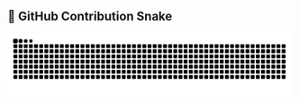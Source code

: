 ## 🐍 GitHub Contribution Snake

<picture>
  <source media="(prefers-color-scheme: dark)" srcset="https://raw.githubusercontent.com/duawowns/duawowns/output/github-contribution-grid-snake-dark.svg" />
  <source media="(prefers-color-scheme: light)" srcset="https://raw.githubusercontent.com/duawowns/duawowns/output/github-contribution-grid-snake.svg" />
  <img alt="github-snake" src="https://raw.githubusercontent.com/duawowns/duawowns/output/github-contribution-grid-snake.svg" />
</picture>
